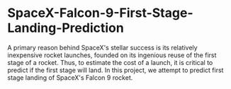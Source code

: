 # SpaceX-Falcon-9-First-Stage-Landing-Prediction
A primary reason behind SpaceX's stellar success is its relatively inexpensive rocket launches, founded on its ingenious reuse of the first stage of a rocket. Thus, to estimate the cost of a launch, it is critical to predict if the first stage will land. In this project, we attempt to predict first stage landing of SpaceX's Falcon 9 rocket.
